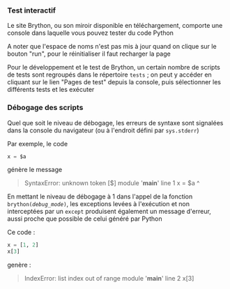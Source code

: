 ### Test interactif

Le site Brython, ou son miroir disponible en téléchargement, comporte une console dans laquelle vous pouvez tester du code Python

A noter que l'espace de noms n'est pas mis à jour quand on clique sur le bouton "run", pour le réinitialiser il faut recharger la page

Pour le développement et le test de Brython, un certain nombre de scripts de tests sont regroupés dans le répertoire `tests` ; on peut y accéder en cliquant sur le lien "Pages de test" depuis la console, puis sélectionner les différents tests et les exécuter

### Débogage des scripts

Quel que soit le niveau de débogage, les erreurs de syntaxe sont signalées dans la console du navigateur (ou à l'endroit défini par `sys.stderr`)

Par exemple, le code
```python
x = $a
```
génère le message

>    SyntaxError: unknown token [$]
>    module '__main__' line 1
>    x = $a
>        ^

En mettant le niveau de débogage à 1 dans l'appel de la fonction <code>brython(_debug\_mode_)</code>, les exceptions levées à l'exécution et non interceptées par un `except` produisent également un message d'erreur, aussi proche que possible de celui généré par Python

Ce code :
```python
x = [1, 2]
x[3]
```
genère :

>    IndexError: list index out of range
>    module '__main__' line 2
>    x[3]
